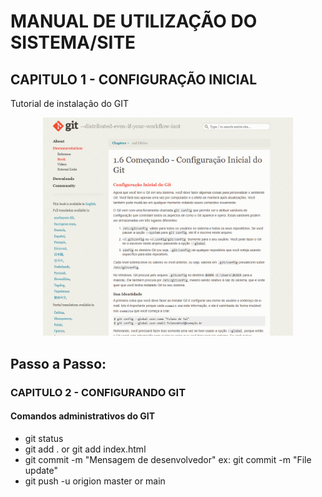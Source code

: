 # MANUAL DE UTILIZAÇÃO DO SISTEMA/SITE
## CAPITULO 1 - CONFIGURAÇÃO INICIAL
Tutorial de instalação do GIT

 <p align="center">
    <a href="https://git-scm.com/book/pt-br/v2/Come%C3%A7ando-Configura%C3%A7%C3%A3o-Inicial-do-Git" target="_blank">
        <img src="docs/Imagens/Captura de tela 2025-01-22 103356.png" width="400"> 
    </a>
</p>


Passo a Passo:
-
### CAPITULO 2 - CONFIGURANDO GIT

#### Comandos administrativos do GIT

- git status
- git add . or git add index.html
- git commit -m "Mensagem de desenvolvedor" ex: git commit -m "File update"
- git push -u origion master or main